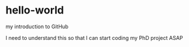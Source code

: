 # hello-world
my introduction to GitHub

I need to understand this so that I can start coding my PhD project ASAP

